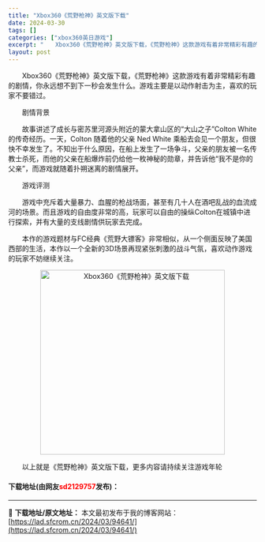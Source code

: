 ```yaml
---
title: "Xbox360《荒野枪神》英文版下载"
date: 2024-03-30
tags: []
categories: ["xbox360英日游戏"]
excerpt: "　　Xbox360《荒野枪神》英文版下载，《荒野枪神》这款游戏有着非常精彩有趣的剧情，你永远想不到下一秒会发生什么。游戏主要是以动作射击为主，喜欢的玩家不要错过。 　　剧情背景 　　故事讲述了成长与密苏里河源头附近的蒙大拿山区的&ldquo;大山之子&rdquo;Colton White的传奇经历。&hellip;"
layout: post
---
```


 <p>　　Xbox360《荒野枪神》英文版下载，《荒野枪神》这款游戏有着非常精彩有趣的剧情，你永远想不到下一秒会发生什么。游戏主要是以动作射击为主，喜欢的玩家不要错过。</p> <p>　　剧情背景</p> <p>　　故事讲述了成长与密苏里河源头附近的蒙大拿山区的&ldquo;大山之子&rdquo;Colton White的传奇经历。一天，Colton 随着他的父亲 Ned White 乘船去会见一个朋友，但很快不幸发生了。不知出于什么原因，在船上发生了一场争斗，父亲的朋友被一名传教士杀死，而他的父亲在船爆炸前仍给他一枚神秘的勋章，并告诉他&ldquo;我不是你的父亲&rdquo;，而游戏就随着扑朔迷离的剧情展开。</p> <p>　　游戏评测</p> <p>　　游戏中充斥着大量暴力、血腥的枪战场面，甚至有几十人在酒吧乱战的血流成河的场景。而且游戏的自由度非常的高，玩家可以自由的操纵Colton在城镇中进行探索，并有大量的支线剧情供玩家去完成。</p> <p>　　本作的游戏题材与FC经典《荒野大镖客》非常相似，从一个侧面反映了美国西部的生活，本作以一个全新的3D场景再现紧张刺激的战斗气氛，喜欢动作游戏的玩家不妨继续关注。</p> <p align="center"><img align="" border="0" src="https://lad.sfcrom.cn/wp-content/uploads/2024/03/20240330_6607d332959a4.jpg" width="374" alt="Xbox360《荒野枪神》英文版下载" /></p> <p>　　以上就是《荒野枪神》英文版下载，更多内容请持续关注游戏年轮</p> <p><h4>下载地址(由网友<font color="red">sd2129757</font>发布)：</h4></p> 

---
📖 **下载地址/原文地址：** 本文最初发布于我的博客网站：[https://lad.sfcrom.cn/2024/03/94641/](https://lad.sfcrom.cn/2024/03/94641/)
